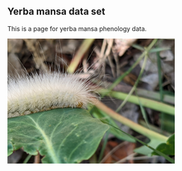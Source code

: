 ## Yerba mansa data set
This is a page for yerba mansa phenology data.

<img src="https://github.com/Shogos-BioScience/Yerba_mansa/blob/main/Images/PXL_20220719_155024451.jpg" width=75% height=75% >
